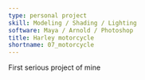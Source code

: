 ```yaml
---
type: personal project
skill: Modeling / Shading / Lighting
software: Maya / Arnold / Photoshop
title: Harley motorcycle
shortname: 07_motorcycle
---
```


First serious project of mine